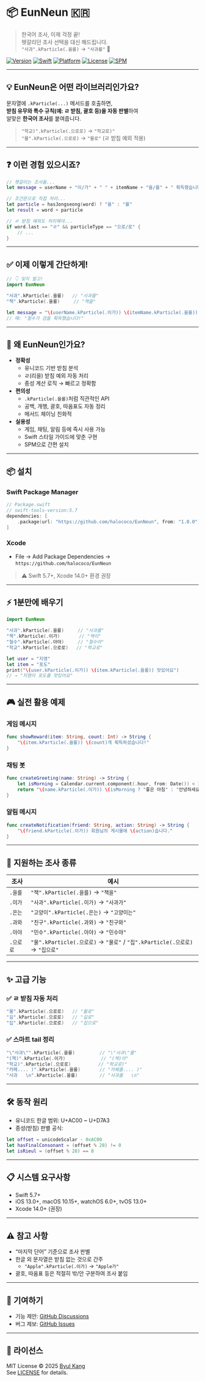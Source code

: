# 📦 EunNeun 🇰🇷

> 한국어 조사, 이제 걱정 끝!  
> 헷갈리던 조사 선택을 대신 해드립니다.  
> `"사과".kParticle(.을를)` → `"사과를"` 👏

[![Version](https://img.shields.io/badge/version-1.0.0-blue.svg)](https://github.com/halococo/EunNeun/releases)
[![Swift](https://img.shields.io/badge/Swift-5.7%2B-orange.svg)](https://swift.org)
[![Platform](https://img.shields.io/badge/Platform-iOS%2013%2B%20|%20macOS%2010.15%2B%20|%20watchOS%206%2B%20|%20tvOS%2013%2B-lightgrey.svg)](https://developer.apple.com)
[![License](https://img.shields.io/badge/License-MIT-blue.svg)](LICENSE)
[![SPM](https://img.shields.io/badge/SPM-Compatible-brightgreen.svg)](https://swift.org/package-manager)

---

## 💡 EunNeun은 어떤 라이브러리인가요?

문자열에 `.kParticle(...)` 메서드를 호출하면,  
**받침 유무와 특수 규칙(예: ㄹ 받침, 괄호 등)을 자동 판별**하여  
알맞은 **한국어 조사**를 붙여줍니다.

> `"학교)".kParticle(.으로로)` → `"학교로)"`  
> `"물".kParticle(.으로로)` → `"물로"` (ㄹ 받침 예외 적용)

---

## ❓ 이런 경험 있으시죠?

```swift
// 헷갈리는 조사들...
let message = userName + "이/가" + " " + itemName + "을/를" + " 획득했습니다!"

// 조건문으로 직접 처리...
let particle = hasJongseong(word) ? "을" : "를"
let result = word + particle

// ㄹ 받침 예외도 처리해야...
if word.last == "ㄹ" && particleType == "으로/로" {
    // ...
}
```

---

## ✅ 이제 이렇게 간단하게!

```swift
// 👇 잊지 말고!
import EunNeun

"사과".kParticle(.을를)   // "사과를"
"책".kParticle(.을를)     // "책을"

let message = "\(userName.kParticle(.이가)) \(itemName.kParticle(.을를)) 획득했습니다!"
// 예: "철수가 검을 획득했습니다!"
```

---

## 🧠 왜 EunNeun인가요?

- **정확성**
  - 유니코드 기반 받침 분석
  - ㄹ(리을) 받침 예외 자동 처리
  - 종성 계산 로직 → 빠르고 정확함
- **편의성**
  - `.kParticle(.을를)`처럼 직관적인 API
  - 공백, 개행, 괄호, 따옴표도 자동 정리
  - 메서드 체이닝 친화적
- **실용성**
  - 게임, 채팅, 알림 등에 즉시 사용 가능
  - Swift 스타일 가이드에 맞춘 구현
  - SPM으로 간편 설치

---

## 📦 설치

### Swift Package Manager

```swift
// Package.swift
// swift-tools-version:5.7
dependencies: [
    .package(url: "https://github.com/halococo/EunNeun", from: "1.0.0")
]
```

### Xcode
- File → Add Package Dependencies →  
  `https://github.com/halococo/EunNeun`

> ⚠️ Swift 5.7+, Xcode 14.0+ 환경 권장

---

## ⚡️ 1분만에 배우기

```swift
import EunNeun

"사과".kParticle(.을를)     // "사과를"
"책".kParticle(.이가)       // "책이"
"철수".kParticle(.아야)     // "철수야"
"학교".kParticle(.으로로)   // "학교로"

let user = "지영"
let item = "포도"
print("\(user.kParticle(.이가)) \(item.kParticle(.을를)) 맛있어요")
// → "지영이 포도를 맛있어요"
```

---

## 🎮 실전 활용 예제

### 게임 메시지
```swift
func showReward(item: String, count: Int) -> String {
    "\(item.kParticle(.을를)) \(count)개 획득하셨습니다!"
}
```

### 채팅 봇
```swift
func createGreeting(name: String) -> String {
    let isMorning = Calendar.current.component(.hour, from: Date()) < 12
    return "\(name.kParticle(.이가)) \(isMorning ? "좋은 아침" : "안녕하세요")!"
}
```

### 알림 메시지
```swift
func createNotification(friend: String, action: String) -> String {
    "\(friend.kParticle(.이가)) 회원님의 게시물에 \(action)습니다."
}
```

---

## 🧩 지원하는 조사 종류

| 조사 | 예시 |
|------|------|
| `.을를` | `"책".kParticle(.을를)` → `"책을"` |
| `.이가` | `"사과".kParticle(.이가)` → `"사과가"` |
| `.은는` | `"고양이".kParticle(.은는)` → `"고양이는"` |
| `.과와` | `"친구".kParticle(.과와)` → `"친구와"` |
| `.아야` | `"민수".kParticle(.아야)` → `"민수야"` |
| `.으로로` | `"물".kParticle(.으로로)` → `"물로"` / `"집".kParticle(.으로로)` → `"집으로"` |

---

## ✨ 고급 기능

### ✅ ㄹ 받침 자동 처리
```swift
"물".kParticle(.으로로)   // "물로"
"길".kParticle(.으로로)   // "길로"
"집".kParticle(.으로로)   // "집으로"
```

### ✅ 스마트 tail 정리
```swift
"\"사과\"".kParticle(.을를)         // "\"사과\"를"
"(책)".kParticle(.이가)             // "(책)이"
"학교)".kParticle(.으로로)          // "학교로)"
"카페.... )".kParticle(.을를)       // "카페를.... )"
"사과   \n".kParticle(.을를)        // "사과를   \n"
```

---

## 🛠 동작 원리

- 유니코드 한글 범위: U+AC00 ~ U+D7A3
- 종성(받침) 판별 공식:

```swift
let offset = unicodeScalar - 0xAC00
let hasFinalConsonant = (offset % 28) != 0
let isRieul = (offset % 28) == 8
```

---

## 📋 시스템 요구사항

- Swift 5.7+
- iOS 13.0+, macOS 10.15+, watchOS 6.0+, tvOS 13.0+
- Xcode 14.0+ (권장)

---

## ⚠️ 참고 사항

- “마지막 단어” 기준으로 조사 판별
- 한글 외 문자열은 받침 없는 것으로 간주
  - `"Apple".kParticle(.이가)` → `"Apple가"`
- 괄호, 따옴표 등은 적절히 밖/안 구분하여 조사 붙임

---

## 🙌 기여하기

- 기능 제안: [GitHub Discussions](https://github.com/halococo/EunNeun/discussions)
- 버그 제보: [GitHub Issues](https://github.com/halococo/EunNeun/issues)

---

## 📄 라이선스

MIT License © 2025 [Byul Kang](mailto:halococoa@gmail.com)  
See [LICENSE](./LICENSE) for details.
